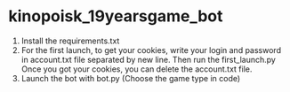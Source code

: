 # kinopoisk_19yearsgame_bot

1) Install the requirements.txt
2) For the first launch, to get your cookies, write your login and password in account.txt file separated by new line. Then run the first_launch.py
    Once you got your cookies, you can delete the account.txt file.
3) Launch the bot with bot.py (Choose the game type in code)
